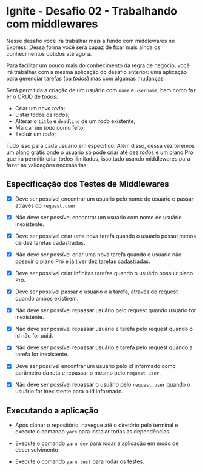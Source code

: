 # Ignite - Desafio 02 - Trabalhando com middlewares
Nesse desafio você irá trabalhar mais a fundo com middlewares no Express. Dessa forma você será capaz de fixar mais ainda os conhecimentos obtidos até agora. 

Para facilitar um pouco mais do conhecimento da regra de negócio, você irá trabalhar com a mesma aplicação do desafio anterior: uma aplicação para gerenciar tarefas (ou *todos*) mas com algumas mudanças.

Será permitida a criação de um usuário com `name` e `username`, bem como fazer o CRUD de *todos*:

- Criar um novo *todo*;
- Listar todos os *todos*;
- Alterar o `title` e `deadline` de um *todo* existente;
- Marcar um *todo* como feito;
- Excluir um *todo*;

Tudo isso para cada usuário em específico. Além disso, dessa vez teremos um plano grátis onde o usuário só pode criar até dez *todos* e um plano Pro que irá permitir criar *todos* ilimitados, isso tudo usando middlewares para fazer as validações necessárias.

## Especificação dos Testes de Middlewares

- [x] Deve ser possível encontrar um usuário pelo nome de usuário e passar através do `request.user`

- [x] Não deve ser possível encontrar um usuário com nome de usuário inexistente.

- [x] Deve ser possível criar uma nova tarefa quando o usuário possui  menos de dez tarefas cadastradas.

- [x] Não deve ser possível criar uma nova tarefa quando o usuário não possuir o plano Pró e já tiver dez tarefas cadastradas.

- [x] Deve ser possível criar infinitas tarefas quando o usuário possuir plano Pró.

- [x] Deve ser possível passar o usuário e a tarefa, através do request quando ambos existirem.

- [x] Não deve ser possível repassar usuário pelo request quando usuário for inexistente.

- [x] Não deve ser possível repassar usuário e tarefa pelo request quando o id não for uuid.

- [x] Não deve ser possível repassar usuário e tarefa pelo request quando a tarefa for inexistente.

- [x] Deve ser possível encontrar um usuário pelo id informado como parâmetro da rota e repassar o mesmo pelo `request.user`.

- [x] Não deve ser possível repassar o usuário pelo `request.user` quando o usuário for inexistente para o id informado.


## Executando a aplicação

- Após clonar o repositório, navegue até o diretório pelo terminal e execute o comando `yarn` para instalar todas as dependências.

- Execute o comando `yarn dev` para rodar a aplicação em modo de desenvolvimento

- Execute o comando `yarn test` para rodar os testes.